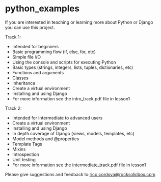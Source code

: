 python_examples
===============

If you are interested in teaching or learning more about Python or Django you can use this project.

Track 1:

- Intended for beginners
- Basic programming flow (if, else, for, etc)
- Simple file I/O
- Using the console and scripts for executing Python
- Basic types (strings, integers, lists, tuples, dictionaries, etc)
- Functions and arguments
- Classes
- Inheritance
- Create a virtual environment
- Installing and using Django
- For more information see the intro_track.pdf file in lesson1

Track 2:

- Intended for intermediate to advanced users
- Create a virtual environment
- Installing and using Django
- In depth coverage of Django (views, models, templates, etc)
- Model methods and @properties
- Template Tags
- Mixins
- Introspection
- Unit testing
- For more information see the intermediate_track.pdf file in lesson1

Please give suggestions and feedback to rico.cordova@rocksolidbox.com.
